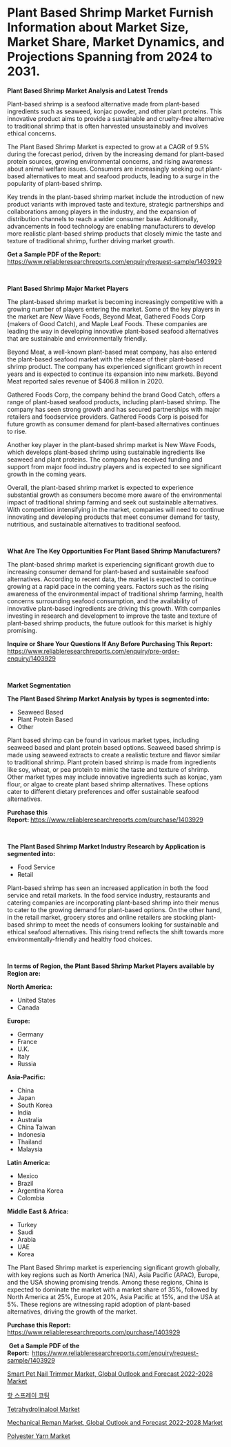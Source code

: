 <p><h1>Plant Based Shrimp Market Furnish Information about Market Size, Market Share, Market Dynamics, and Projections Spanning from 2024 to 2031.</h1></p><p><strong>Plant Based Shrimp Market Analysis and Latest Trends</strong></p>
<p><p>Plant-based shrimp is a seafood alternative made from plant-based ingredients such as seaweed, konjac powder, and other plant proteins. This innovative product aims to provide a sustainable and cruelty-free alternative to traditional shrimp that is often harvested unsustainably and involves ethical concerns.</p><p>The Plant Based Shrimp Market is expected to grow at a CAGR of 9.5% during the forecast period, driven by the increasing demand for plant-based protein sources, growing environmental concerns, and rising awareness about animal welfare issues. Consumers are increasingly seeking out plant-based alternatives to meat and seafood products, leading to a surge in the popularity of plant-based shrimp.</p><p>Key trends in the plant-based shrimp market include the introduction of new product variants with improved taste and texture, strategic partnerships and collaborations among players in the industry, and the expansion of distribution channels to reach a wider consumer base. Additionally, advancements in food technology are enabling manufacturers to develop more realistic plant-based shrimp products that closely mimic the taste and texture of traditional shrimp, further driving market growth.</p></p>
<p><strong>Get a Sample PDF of the Report:&nbsp;</strong> <a href="https://www.reliableresearchreports.com/enquiry/request-sample/1403929">https://www.reliableresearchreports.com/enquiry/request-sample/1403929</a></p>
<p>&nbsp;</p>
<p><strong>Plant Based Shrimp Major Market Players</strong></p>
<p><p>The plant-based shrimp market is becoming increasingly competitive with a growing number of players entering the market. Some of the key players in the market are New Wave Foods, Beyond Meat, Gathered Foods Corp (makers of Good Catch), and Maple Leaf Foods. These companies are leading the way in developing innovative plant-based seafood alternatives that are sustainable and environmentally friendly. </p><p>Beyond Meat, a well-known plant-based meat company, has also entered the plant-based seafood market with the release of their plant-based shrimp product. The company has experienced significant growth in recent years and is expected to continue its expansion into new markets. Beyond Meat reported sales revenue of $406.8 million in 2020.</p><p>Gathered Foods Corp, the company behind the brand Good Catch, offers a range of plant-based seafood products, including plant-based shrimp. The company has seen strong growth and has secured partnerships with major retailers and foodservice providers. Gathered Foods Corp is poised for future growth as consumer demand for plant-based alternatives continues to rise.</p><p>Another key player in the plant-based shrimp market is New Wave Foods, which develops plant-based shrimp using sustainable ingredients like seaweed and plant proteins. The company has received funding and support from major food industry players and is expected to see significant growth in the coming years.</p><p>Overall, the plant-based shrimp market is expected to experience substantial growth as consumers become more aware of the environmental impact of traditional shrimp farming and seek out sustainable alternatives. With competition intensifying in the market, companies will need to continue innovating and developing products that meet consumer demand for tasty, nutritious, and sustainable alternatives to traditional seafood.</p></p>
<p>&nbsp;</p>
<p><strong>What Are The Key Opportunities For Plant Based Shrimp Manufacturers?</strong></p>
<p><p>The plant-based shrimp market is experiencing significant growth due to increasing consumer demand for plant-based and sustainable seafood alternatives. According to recent data, the market is expected to continue growing at a rapid pace in the coming years. Factors such as the rising awareness of the environmental impact of traditional shrimp farming, health concerns surrounding seafood consumption, and the availability of innovative plant-based ingredients are driving this growth. With companies investing in research and development to improve the taste and texture of plant-based shrimp products, the future outlook for this market is highly promising.</p></p>
<p><strong>Inquire or Share Your Questions If Any Before Purchasing This Report:</strong> <a href="https://www.reliableresearchreports.com/enquiry/pre-order-enquiry/1403929">https://www.reliableresearchreports.com/enquiry/pre-order-enquiry/1403929</a></p>
<p>&nbsp;</p>
<p><strong>Market Segmentation</strong></p>
<p><strong>The Plant Based Shrimp Market Analysis by types is segmented into:</strong></p>
<p><ul><li>Seaweed Based</li><li>Plant Protein Based</li><li>Other</li></ul></p>
<p><p>Plant based shrimp can be found in various market types, including seaweed based and plant protein based options. Seaweed based shrimp is made using seaweed extracts to create a realistic texture and flavor similar to traditional shrimp. Plant protein based shrimp is made from ingredients like soy, wheat, or pea protein to mimic the taste and texture of shrimp. Other market types may include innovative ingredients such as konjac, yam flour, or algae to create plant based shrimp alternatives. These options cater to different dietary preferences and offer sustainable seafood alternatives.</p></p>
<p><strong>Purchase this Report:&nbsp;</strong><a href="https://www.reliableresearchreports.com/purchase/1403929">https://www.reliableresearchreports.com/purchase/1403929</a></p>
<p>&nbsp;</p>
<p><strong>The Plant Based Shrimp Market Industry Research by Application is segmented into:</strong></p>
<p><ul><li>Food Service</li><li>Retail</li></ul></p>
<p><p>Plant-based shrimp has seen an increased application in both the food service and retail markets. In the food service industry, restaurants and catering companies are incorporating plant-based shrimp into their menus to cater to the growing demand for plant-based options. On the other hand, in the retail market, grocery stores and online retailers are stocking plant-based shrimp to meet the needs of consumers looking for sustainable and ethical seafood alternatives. This rising trend reflects the shift towards more environmentally-friendly and healthy food choices.</p></p>
<p>&nbsp;</p>
<p><strong>In terms of Region, the Plant Based Shrimp Market Players available by Region are:</strong></p>
<p>
    <p> <strong> North America: </strong>
        <ul>
            <li>United States</li>
            <li>Canada</li>
        </ul>
        </p> 
    <p> <strong> Europe: </strong>
        <ul>
            <li>Germany</li>
            <li>France</li>
            <li>U.K.</li>
            <li>Italy</li>
            <li>Russia</li>
        </ul>
        </p> 
    <p> <strong> Asia-Pacific: </strong>
        <ul>
            <li>China</li>
            <li>Japan</li>
            <li>South Korea</li>
            <li>India</li>
            <li>Australia</li>
            <li>China Taiwan</li>
            <li>Indonesia</li>
            <li>Thailand</li>
            <li>Malaysia</li>
        </ul>
        </p> 
    <p> <strong> Latin America: </strong>
        <ul>
            <li>Mexico</li>
            <li>Brazil</li>
            <li>Argentina Korea</li>
            <li>Colombia</li>
        </ul>
        </p> 
    <p> <strong> Middle East & Africa: </strong>
        <ul>
            <li>Turkey</li>
            <li>Saudi</li>
            <li>Arabia</li>
            <li>UAE</li>
            <li>Korea</li>
        </ul>
    </p>
    </p>
<p><p>The Plant Based Shrimp market is experiencing significant growth globally, with key regions such as North America (NA), Asia Pacific (APAC), Europe, and the USA showing promising trends. Among these regions, China is expected to dominate the market with a market share of 35%, followed by North America at 25%, Europe at 20%, Asia Pacific at 15%, and the USA at 5%. These regions are witnessing rapid adoption of plant-based alternatives, driving the growth of the market.</p></p>
<p><strong>Purchase this Report: </strong><a href="https://www.reliableresearchreports.com/purchase/1403929">https://www.reliableresearchreports.com/purchase/1403929</a></p>
<p>&nbsp;<strong>Get a Sample PDF of the Report:&nbsp;&nbsp;</strong><a href="https://www.reliableresearchreports.com/enquiry/request-sample/1403929">https://www.reliableresearchreports.com/enquiry/request-sample/1403929</a></p>
<p><strong></strong></p>
<p><p><a href="https://silk-columnist-571.notion.site/Smart-Pet-Nail-Trimmer-Market-Global-Outlook-and-Forecast-2022-2028-Market-Centers-on-Aspects-such-0d10e46ae4994e66b7a3488dcaeac901">Smart Pet Nail Trimmer Market, Global Outlook and Forecast 2022-2028 Market</a></p><p><a href="https://medium.com/@wrold0f/%ED%95%AB-%EC%8A%A4%ED%94%84%EB%A0%88%EC%9D%B4-%EC%BD%94%ED%8C%85-%EC%8B%9C%EC%9E%A5-%EA%B7%9C%EB%AA%A8%EB%8A%94-%EA%B8%80%EB%A1%9C%EB%B2%8C-%EC%82%B0%EC%97%85%EC%97%90%EC%84%9C-%EA%B0%80%EC%9E%A5-%EC%A2%8B%EC%9D%80-%EB%A7%88%EC%BC%80%ED%8C%85-%EC%B1%84%EB%84%90%EC%9D%84-%EB%B3%B4%EC%97%AC%EC%A4%8D%EB%8B%88%EB%8B%A4-7c9fdb48bf24">핫 스프레이 코팅</a></p><p><a href="https://view.publitas.com/reportprime-1/tetrahydrolinalool-market-research-report-forecasted-for-period-from-2024-2031-by-market-type-market-application-and-region/">Tetrahydrolinalool Market</a></p><p><a href="https://cute-banjo-8ca.notion.site/Global-Mechanical-Reman-Market-Global-Outlook-and-Forecast-2022-2028-Market-Size-and-Market-Trends--b1dad320b39045c69c5f4a905537e90a">Mechanical Reman Market, Global Outlook and Forecast 2022-2028 Market</a></p><p><a href="https://view.publitas.com/reportprime-1/polyester-yarn-market-centers-on-aspects-such-as-market-growth-market-share-market-opportunity-and-projected-forecasts-spanning-from-2024-to-2031/">Polyester Yarn Market</a></p></p>
